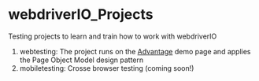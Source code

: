 # webdriverIO_Projects
Testing projects to learn and train how to work with webdriverIO

1. webtesting: The project runs on the [Advantage](https://www.advantageonlineshopping.com/#/) demo page and applies the Page Object Model design pattern
2. mobiletesting: Crosse browser testing (coming soon!)
